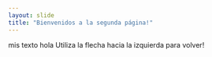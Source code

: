 ```yaml
---
layout: slide
title: "Bienvenidos a la segunda página!"
---
```

mis texto hola
Utiliza la flecha hacia la izquierda para volver!
